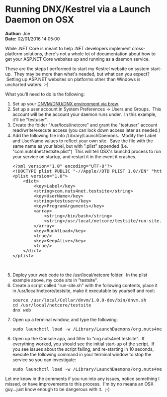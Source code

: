 # Running DNX/Kestrel via a Launch Daemon on OSX

**Author:** Joe
<br/>**Date:** 02/01/2016 14:05:00

<p>While .NET Core is meant to help .NET developers implement cross-platform solutions, there's not a whole lot of documentation about how to get your ASP.NET Core websites up and running as a daemon service.</p>
<p>These are the steps I performed to start my Kestrel website on system start-up. &nbsp;They may be more than what's needed, but what can you expect? &nbsp;Setting up ASP.NET websites on platforms other than Windows is uncharted waters. :-)</p>
<p>What you'll need to do is the following:</p>
<ol>
<li>Set up your <a href="http://johnpapa.net/getting-started-with-asp-net-5-on-osx/">DNVM/DNU/DNX environment via brew</a>.</li>
<li>Set up a user account in System Preferences -&gt; Users and Groups. &nbsp;This account will be the account your daemon runs under. &nbsp;In this example, it'll be "testuser".</li>
<li>Create the folder "/usr/local/netcore" and grant the "testuser" account read/write/execute access (you can lock down access later as needed.)</li>
<li>Add the following file into /Library/LaunchDaemons. &nbsp;Modify the Label and UserName values to reflect your own site. &nbsp;Save the file with the same name as your label, but with ".plist" appended (i.e. "com.nuts4net.testsite.plist") &nbsp;This will tell OSX's launchd process to run your service on startup, and restart it in the event it crashes.<br />
<pre class="brush:xml;auto-links:false;toolbar:false" contenteditable="false">&lt;?xml version="1.0" encoding="UTF-8"?&gt;
&lt;!DOCTYPE plist PUBLIC "-//Apple//DTD PLIST 1.0//EN" "http://www.apple.com/DTDs/PropertyList-1.0.dtd"&gt;
&lt;plist version="1.0"&gt;
    &lt;dict&gt;
        &lt;key&gt;Label&lt;/key&gt;
        &lt;string&gt;com.nuts4net.testsite&lt;/string&gt;
        &lt;key&gt;UserName&lt;/key&gt;
        &lt;string&gt;testuser&lt;/key&gt;
        &lt;key&gt;ProgramArguments&lt;/key&gt;
        &lt;array&gt;
            &lt;string&gt;/bin/bash&lt;/string&gt;
            &lt;string&gt;/usr/local/netcore/testsite/run-site.sh&lt;/string&gt;
        &lt;/array&gt;
        &lt;key&gt;RunAtLoad&lt;/key&gt;
        &lt;true/&gt;
        &lt;key&gt;KeepAlive&lt;/key&gt;
        &lt;true/&gt;
    &lt;/dict&gt;
&lt;/plist&gt;</pre>
<p>&nbsp;</p>
</li>
<li>Deploy your web code to the /usr/local/netcore folder. &nbsp;In the plist example above, my code sits in "testsite".</li>
<li>Create a script called "run-site.sh" with the following contents, place it in /usr/local/netcore/testsite, make it executable by yourself and root:<br />
<pre class="brush:bash;auto-links:false;toolbar:false" contenteditable="false">source /usr/local/Cellar/dnvm/1.0.0-dev/bin/dnvm.sh
cd /usr/local/netcore/testsite
dnx web</pre>
</li>
<li>Open up a terminal window, and type the following:<br />
<pre class="brush:bash;auto-links:false;toolbar:false" contenteditable="false">sudo launchctl load -w /Library/LaunchDaemons/org.nuts4net.testsite</pre>
</li>
<li>Open up the Console app, and filter to "org.nuts4net.testsite". &nbsp;If everything worked, you should see the initial start-up of the script. &nbsp;If you see issues about the script failing, and re-starting in 10 seconds, execute the following command in your terminal window to stop the service so you can investigate:<br />
<pre class="brush:bash;auto-links:false;toolbar:false" contenteditable="false">sudo launchctl load -w /Library/LaunchDaemons/org.nuts4net.testsite</pre>
</li>
</ol>
<p>Let me know in the comments if you run into any issues, notice something I missed, or have improvements to this process. &nbsp;I'm by no means an OSX guy...just know enough to be dangerous with it. &nbsp;;-)</p>
